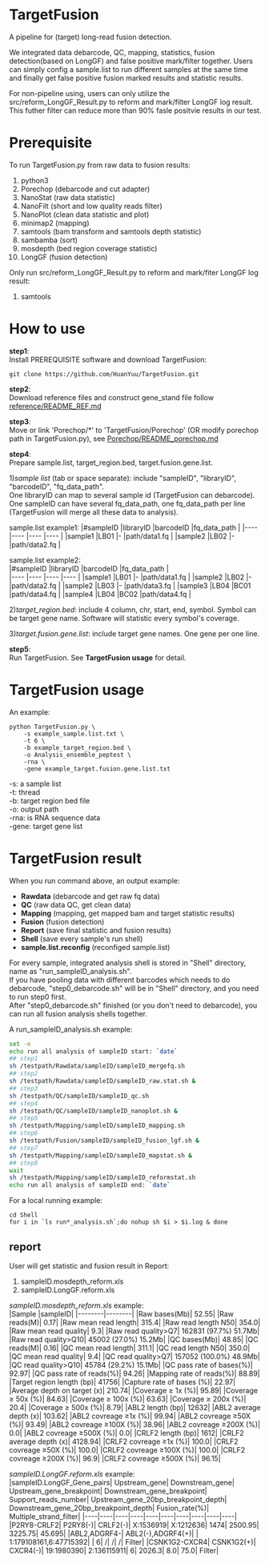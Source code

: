 # TargetFusion
A pipeline for (target) long-read fusion detection. 
   
We integrated data debarcode, QC, mapping, statistics, fusion detection(based on LongGF) and false positive mark/filter together. Users can simply config a sample.list to run different samples at the same time and finally get false positive fusion marked results and statistic results.  
  
For non-pipeline using, users can only utilize the src/reform_LongGF_Result.py to reform and mark/filter LongGF log result. This futher filter can reduce more than 90% fasle positvie results in our test.  
  
# Prerequisite
To run TargetFusion.py from raw data to fusion results:
1. python3
2. Porechop (debarcode and cut adapter)
3. NanoStat (raw data statistic)
4. NanoFilt (short and low quality reads filter)
5. NanoPlot (clean data statistic and plot)
6. minimap2 (mapping)
7. samtools (bam transform and samtools depth statistic)
8. sambamba (sort)
9. mosdepth (bed region coverage statistic)
10. LongGF (fusion detection)
  
Only run src/reform_LongGF_Result.py to reform and mark/fiter LongGF log result:
1. samtools
  
# How to use
**step1**:  
Install PREREQUISITE software and download TargetFusion:  
```Download TargetFusion:
git clone https://github.com/HuanYuu/TargetFusion.git
```
  
**step2**:  
Download reference files and construct gene_stand file follow [reference/README_REF.md](https://github.com/HuanYuu/TargetFusion/blob/main/reference/README_REF.md)  
  
**step3**:  
Move or link 'Porechop/\*' to 'TargetFusion/Porechop' (OR modify porechop path in TargetFusion.py), see [Porechop/README_porechop.md](https://github.com/HuanYuu/TargetFusion/blob/main/Porechop/README_porechop.md)  

**step4**:  
Prepare sample.list, target_region.bed, target.fusion.gene.list.  
  
1)*sample list* (tab or space separate): include "sampleID", "libraryID", "barcodeID", "fq_data_path".  
One libraryID can map to several sample id (TargetFusion can debarcode).  
One sampleID can have several fq_data_path, one fq_data_path per line (TargetFusion will merge all these data to analysis).  
  
sample.list example1:
|#sampleID  |libraryID  |barcodeID  |fq_data_path  |
|----       |----       |----       |----          |
|sample1    |LB01       |-          |path/data1.fq |
|sample2    |LB02       |-          |path/data2.fq |

  sample.list example2:  
|#sampleID  |libraryID  |barcodeID  |fq_data_path  |  
|----       |----       |----       |----          |
|sample1    |LB01       |-          |path/data1.fq |
|sample2    |LB02       |-          |path/data2.fq |
|sample2    |LB03       |-          |path/data3.fq |
|sample3    |LB04       |BC01       |path/data4.fq |
|sample4    |LB04       |BC02       |path/data4.fq |
  
2)*target_region.bed*: include 4 column, chr, start, end, symbol. Symbol can be target gene name. Software will statistic every symbol's coverage.
  
3)*target.fusion.gene.list*: include target gene names. One gene per one line.  
  
**step5**:  
Run TargetFusion. See **TargetFusion usage** for detail.  
  
# TargetFusion usage
An example:  
```example:
python TargetFusion.py \
    -s example_sample.list.txt \
    -t 6 \
    -b example_target_region.bed \
    -o Analysis_ensemble_peptest \
    -rna \
    -gene example_target.fusion.gene.list.txt
```
-s: a sample list  
-t: thread  
-b: target region bed file  
-o: output path  
-rna: is RNA sequence data  
-gene: target gene list  

# TargetFusion result
When you run command above, an output example:  
* **Rawdata**  (debarcode and get raw fq data)  
* **QC**  (raw data QC, get clean data)  
* **Mapping**  (mapping, get mapped bam and target statistic results)  
* **Fusion**  (fusion detection)  
* **Report**  (save final statistic and fusion results)  
* **Shell**  (save every sample's run shell)  
* **sample.list.reconfig**  (reconfiged sample.list)  

For every sample, integrated analysis shell is stored in "Shell" directory, name as "run_sampleID_analysis.sh".  
If you have pooling data with different barcodes which needs to do debarcode, "step0_debarcode.sh" will be in "Shell" directory, and you need to run step0 first.  
After "step0_debarcode.sh" finished (or you don't need to debarcode), you can run all fusion analysis shells together.  
  
A run_sampleID_analysis.sh example:  
```run_example_analysis.sh
set -e
echo run all analysis of sampleID start: `date`
## step1
sh /testpath/Rawdata/sampleID/sampleID_mergefq.sh
## step2
sh /testpath/Rawdata/sampleID/sampleID_raw.stat.sh &
## step3
sh /testpath/QC/sampleID/sampleID_qc.sh
## step4
sh /testpath/QC/sampleID/sampleID_nanoplot.sh &
## step5
sh /testpath/Mapping/sampleID/sampleID_mapping.sh
## step6
sh /testpath/Fusion/sampleID/sampleID_fusion_lgf.sh &
## step7
sh /testpath/Mapping/sampleID/sampleID_mapstat.sh &
## step8
wait
sh /testpath/Mapping/sampleID/sampleID_reformstat.sh
echo run all analysis of sampleID end: `date`
```
  
For a local running example:
```example
cd Shell
for i in `ls run*_analysis.sh`;do nohup sh $i > $i.log & done
```

## report
User will get statistic and fusion result in Report:
1. sampleID.mosdepth_reform.xls
2. sampleID.LongGF.reform.xls

*sampleID.mosdepth_reform.xls* example:  
|Sample  |sampleID|
|--------|--------|
|Raw bases(Mb)|    52.55|
|Raw reads(M)|    0.17|
|Raw mean read length|    315.4|
|Raw read length N50|     354.0|
|Raw mean read quality|   9.3|
|Raw read quality>Q7|     162831 (97.7%) 51.7Mb|
|Raw read quality>Q10|    45002 (27.0%) 15.2Mb|
|QC bases(Mb)|    48.85|
|QC reads(M)|     0.16|
|QC mean read length|     311.1|
|QC read length N50|      350.0|
|QC mean read quality|    9.4|
|QC read quality>Q7|      157052 (100.0%) 48.9Mb|
|QC read quality>Q10|     45784 (29.2%) 15.1Mb|
|QC pass rate of bases(%)|        92.97|
|QC pass rate of reads(%)|        94.26|
|Mapping rate of reads(%)|        88.89|
|Target region length (bp)|       41756|
|Capture rate of bases (%)|       22.97|
|Average depth on target (x)|     210.74|
|Coverage ≥ 1x (%)|       95.89|
|Coverage ≥ 50x (%)|      84.63|
|Coverage ≥ 100x (%)|     63.63|
|Coverage ≥ 200x (%)|     20.4|
|Coverage ≥ 500x (%)|     8.79|
|ABL2 length (bp)|        12632|
|ABL2 average depth (x)|  103.62|
|ABL2 covreage ≥1x (%)|   99.94|
|ABL2 covreage ≥50X (%)|  93.49|
|ABL2 covreage ≥100X (%)| 38.96|
|ABL2 covreage ≥200X (%)| 0.0|
|ABL2 covreage ≥500X (%)| 0.0|
|CRLF2 length (bp)|       1612|
|CRLF2 average depth (x)| 4128.94|
|CRLF2 covreage ≥1x (%)|  100.0|
|CRLF2 covreage ≥50X (%)| 100.0|
|CRLF2 covreage ≥100X (%)|        100.0|
|CRLF2 covreage ≥200X (%)|        96.9|
|CRLF2 covreage ≥500X (%)|        96.15|
  
*sampleID.LongGF.reform.xls* example:  
|sampleID.LongGF_Gene_pairs|     Upstream_gene|   Downstream_gene| Upstream_gene_breakpoint|        Downstream_gene_breakpoint|      Support_reads_number|    Upstream_gene_20bp_breakpoint_depth|       Downstream_gene_20bp_breakpoint_depth|   Fusion_rate(%)|  Multiple_strand_filter|
|----|----|----|----|----|----|----|----|----|----|
|P2RY8-CRLF2|     P2RY8(-)|        CRLF2(-)|        X:1536919|       X:1212636|       1474|    2500.95| 3225.75| 45.695|
|ABL2,ADGRF4-|    ABL2(-),ADGRF4(+)|     |          1:179108161,6:47715392|     |     6|       /|       /|       /|       Filter|
|CSNK1G2-CXCR4|   CSNK1G2(+)|      CXCR4(-)|        19:1980390|      2:136115911|     6|       2026.3|  8.0|     75.0|    Filter|
